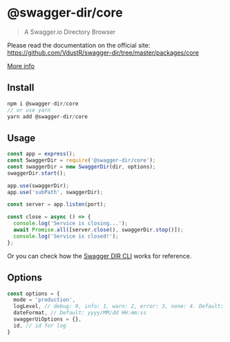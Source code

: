 # @swagger-dir/core

> A Swagger.io Directory Browser

Please read the documentation on the official site: <https://github.com/VdustR/swagger-dir/tree/master/packages/core>

[More info](../../README.md)

## Install

```js
npm i @swagger-dir/core
// or use yarn
yarn add @swagger-dir/core
```

## Usage

```js
const app = express();
const SwaggerDir = require('@swagger-dir/core');
const swaggerDir = new SwaggerDir(dir, options);
swaggerDir.start();

app.use(swaggerDir);
app.use('subPath', swaggerDir);

const server = app.listen(port);

const close = async () => {
  console.log('Service is closing...');
  await Promise.all([server.close(), swaggerDir.stop()]);
  console.log('Service is closed!');
};
```

Or you can check how the [Swagger DIR CLI](https://github.com/VdustR/swagger-dir/blob/master/packages/cli/bin/swagger-dir) works for reference.

## Options

```js
const options = {
  mode = 'production',
  logLevel, // debug: 0, info: 1, warn: 2, error: 3, none: 4. Default: info
  dateFormat, // Default: yyyy/MM/dd HH:mm:ss
  swaggerUiOptions = {},
  id, // id for log
}
```
